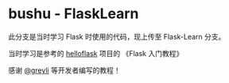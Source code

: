 # bushu - FlaskLearn

此分支是当时学习 Flask 时使用的代码，现上传至 Flask-Learn 分支。

当时学习是参考的 [helloflask](https://github.com/greyli/helloflask) 项目的 《Flask 入门教程》

感谢 [@greyli](https://github.com/greyli) 等开发者编写的教程！
